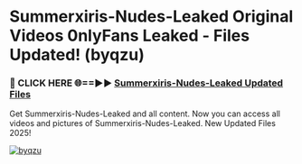 # Summerxiris-Nudes-Leaked Original Videos 0nlyFans Leaked - Files Updated! (byqzu)

<h3>🔴 CLICK HERE 🌐==►► <a href="https://tinyurl.com/yc6ubb5a" rel="nofollow">Summerxiris-Nudes-Leaked Updated Files</a></h3>

Get Summerxiris-Nudes-Leaked and all content. Now you can access all videos and pictures of Summerxiris-Nudes-Leaked. New Updated Files 2025!

[![byqzu](https://i.imgur.com/7eu0CRL.gif)](https://tinyurl.com/yc6ubb5a)
